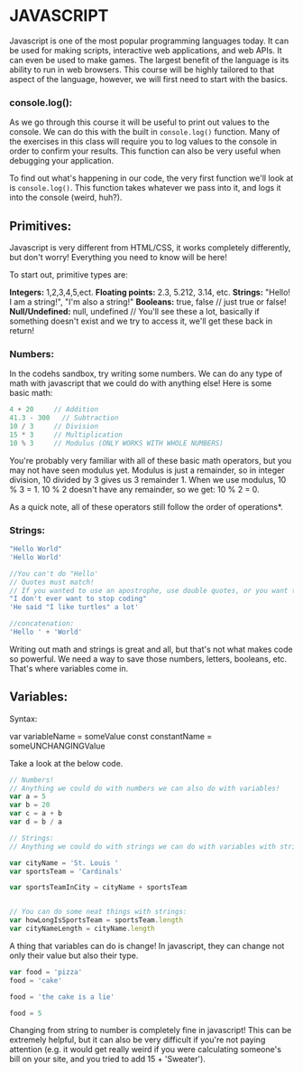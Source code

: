 

# JAVASCRIPT

Javascript is one of the most popular programming languages today. It can be used for making scripts, interactive web applications, and web APIs. It can even be used to make games. The largest benefit of the language is its ability to run in web browsers. This course will be highly tailored to that aspect of the language, however, we will first need to start with the basics.

### console.log():

As we go through this course it will be useful to print out values to the console. We can do this with the built in `console.log()` function. Many of the exercises in this class will require you to log values to the console in order to confirm your results. This function can also be very useful when debugging your application.

To find out what's happening in our code, the very first function we'll look at is `console.log()`. This function takes whatever we pass into it, and logs it into the console (weird, huh?).

## Primitives:
Javascript is very different from HTML/CSS, it works completely differently, but don't worry! Everything you need to know will be here!

To start out, primitive types are:

**Integers:** 1,2,3,4,5,ect.
**Floating points:** 2.3, 5.212, 3.14, etc.
**Strings:** "Hello! I am a string!", "I'm also a string!"
**Booleans:** true, false // just true or false!
**Null/Undefined:** null, undefined // You'll see these a lot, basically if something doesn't exist and we try to access it, we'll get these back in return!

### Numbers:
In the codehs sandbox, try writing some numbers. We can do any type of math with javascript that we could do with anything else! Here is some basic math:

```javascript
4 + 20     // Addition
41.3 - 300   // Subtraction
10 / 3     // Division
15 * 3     // Multiplication
10 % 3     // Modulus (ONLY WORKS WITH WHOLE NUMBERS)
```

You're probably very familiar with all of these basic math operators, but you may not have seen modulus yet. Modulus is just a remainder, so in integer division, 10 divided by 3 gives us 3 remainder 1. When we use modulus, 10 % 3 = 1. 10 % 2 doesn't have any remainder, so we get: 10 % 2 = 0.

As a quick note, all of these operators still follow the order of operations*.

### Strings:

```javascript
"Hello World"
'Hello World'

//You can't do "Hello'
// Quotes must match!
// If you wanted to use an apostrophe, use double quotes, or you want to use double quotes in a string:
"I don't ever want to stop coding"
'He said "I like turtles" a lot'

//concatenation:
'Hello ' + 'World'
```

Writing out math and strings is great and all, but that's not what makes code so powerful. We need a way to save those numbers, letters, booleans, etc. That's where variables come in.

## Variables:

Syntax:

var variableName = someValue
const constantName = someUNCHANGINGValue

Take a look at the below code.

```javascript
// Numbers!
// Anything we could do with numbers we can also do with variables!
var a = 5
var b = 20
var c = a + b
var d = b / a

// Strings:
// Anything we could do with strings we can do with variables with strings in them!

var cityName = 'St. Louis '
var sportsTeam = 'Cardinals'

var sportsTeamInCity = cityName + sportsTeam


// You can do some neat things with strings:
var howLongIsSportsTeam = sportsTeam.length
var cityNameLength = cityName.length
```

A thing that variables can do is change! In javascript, they can change not only their value but also their type.

```javascript
var food = 'pizza'
food = 'cake'

food = 'the cake is a lie'

food = 5
```

Changing from string to number is completely fine in javascript! This can be extremely helpful, but it can also be very difficult if you're not paying attention (e.g. it would get really weird if you were calculating someone's bill on your site, and you tried to add 15 + 'Sweater').

